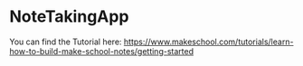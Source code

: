 # NoteTakingApp
You can find the Tutorial here: https://www.makeschool.com/tutorials/learn-how-to-build-make-school-notes/getting-started
